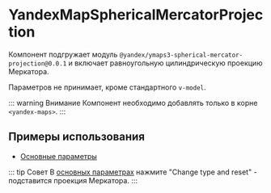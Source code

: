 # YandexMapSphericalMercatorProjection

Компонент подгружает модуль `@yandex/ymaps3-spherical-mercator-projection@0.0.1` и включает равноугольную цилиндрическую
проекцию Меркатора.

Параметров не принимает, кроме стандартного `v-model`.

::: warning Внимание
Компонент необходимо добавлять только в корне `<yandex-maps>`.
:::

## Примеры использования

- [Основные параметры](/examples/map-params)

::: tip Совет
В [основных параметрах](/examples/map-params) нажмите "Change type and reset" - подставится проекция Меркатора.
:::
